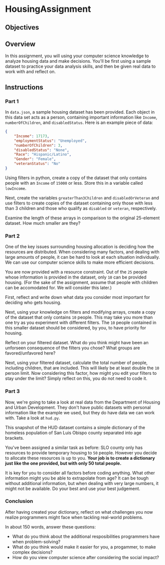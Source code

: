 # HousingAssignment

## Objectives

## Overview

In this assignment, you will using your computer science knowledge to analyze housing data and make decisions.
You'll be first using a sample dataset to practice your data analysis skills, and then be given real data to work with and reflect on.

## Instructions

### Part 1

In `data.json`, a sample housing dataset has been provided. Each object in this data set acts as a person, containing important information like `Income`, `numberOfChildren`, and `disabledStatus`. Here is an example piece of data:

```json
{
    "Income": 17173, 
    "employmentStatus": "Unemployed", 
    "numberOfChildren": 3, 
    "disabledStatus": "None", 
    "Race": "Hispanic/Latino", 
    "Gender": "Female", 
    "veteranStatus": "No"
}
```
Using filters in python, create a copy of the dataset that only contains people with an `Income` of `15000` or less. Store this in a variable called `lowIncome`.

Next, create the variables `greaterThan3Children` and `disabledOrVeteran` and use filters to create copies of the dataset containing only those with less than 3 children and those who qualify as `disabled` or `veteran`, respectively.

Examine the length of these arrays in comparison to the original 25-element dataset. How much smaller are they?

### Part 2

One of the key issues surrounding housing allocation is deciding how the resources are distributed. When considering many factors, and dealing with large amounts of people, it can be hard to look at each situation individually. We can use our computer science skills to make more efficient decisions.

You are now provided with a resource constraint. Out of the `25` people whose information is provided in the dataset, only `10` can be provided housing. (For the sake of the assignment, assume that people with children can be accomodated for. We will consider this later.)

First, reflect and write down what data you consider most important for deciding who gets housing.

Next, using your knowledge on filters and modifying arrays, create a copy of the dataset that only contains `10` people. This may take you more than one try as you experiment with different filters. The `10` people contained in this smaller dataset should be considered, by you, to have priority for housing.

Reflect on your filtered dataset. What do you think might have been an unforseen consequence of the filters you chose? What groups are favored/unfavored here?

Next, using your filtered dataset, calculate the total number of people, including children, that are included. This will likely be at least double the `10` person limit. Now considering this factor, how might you edit your filters to stay under the limit? Simply reflect on this, you do not need to code it.

### Part 3

Now, we're going to take a look at real data from the Department of Housing and Urban Development. They don't have public datasets with personal information like the example we used, but they do have data we can work with. Take a look at `hud.py`.

This snapshot of the HUD dataset contains a simple dictionary of the homeless population of San Luis Obispo county separated into age brackets.

You've been assigned a similar task as before: SLO county only has resources to provide temporary housing to `50` people. However you decide to allocate these resources is up to you. **Your job is to create a dictionary just like the one provided, but with only 50 total people.**

It is key for you to consider all factors before coding anything. What other information might you be able to extrapolate from age? It can be tough without additional information, but when dealing with very large numbers, it might not be available. Do your best and use your best judgement.

### Conclusion

After having created your dictionary, reflect on what challenges you now realize programmers might face when tackling real-world problems.

In about 150 words, answer these questions:

- What do you think about the additional resposibilities programmers have when problem-solving?
- What do you think would make it easier for you, a progammer, to make complex decisions?
- How do you view computer science after considering the social impact?



